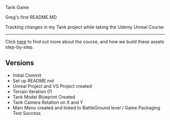 Tank Game

Greg's first README.MD

Tracking changes in my Tank project while taking the Udemy Unreal Course

---
Click [here](https://www.udemy.com/unrealcourse?couponCode=GitHubSpecial) to find out more about the course, and how we build these assets step-by-step.

## Versions
* Initial Commit
* Set up README.md
* Unreal Project and VS Project created
* Terrain Iteration 01
* Tank Model Blueprint Created
* Tank Camera Rotation on X and Y
* Main Menu created and linked to BattleGround level / Game Packaging Test Success
